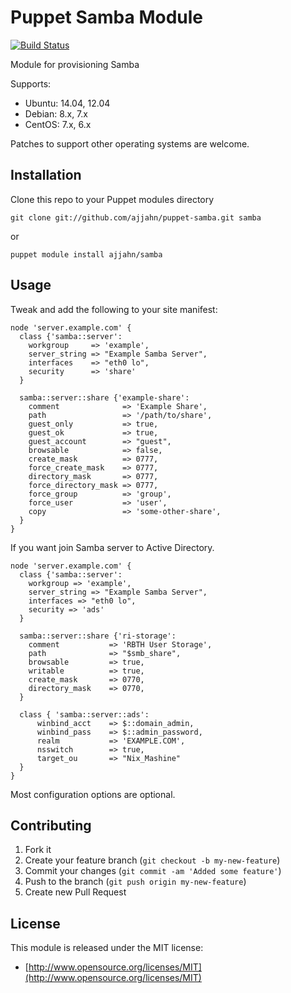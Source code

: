 # Puppet Samba Module

[![Build Status](https://travis-ci.org/lilliputz/puppet-samba.png?branch=fix-global_guest_account)](https://travis-ci.org/lilliputz/puppet-samba)

Module for provisioning Samba

Supports:

* Ubuntu: 14.04, 12.04
* Debian: 8.x, 7.x
* CentOS: 7.x, 6.x

Patches to support other operating systems are welcome.

## Installation

Clone this repo to your Puppet modules directory

    git clone git://github.com/ajjahn/puppet-samba.git samba

or

    puppet module install ajjahn/samba

## Usage

Tweak and add the following to your site manifest:

```puppet
node 'server.example.com' {
  class {'samba::server':
    workgroup     => 'example',
    server_string => "Example Samba Server",
    interfaces    => "eth0 lo",
    security      => 'share'
  }

  samba::server::share {'example-share':
    comment              => 'Example Share',
    path                 => '/path/to/share',
    guest_only           => true,
    guest_ok             => true,
    guest_account        => "guest",
    browsable            => false,
    create_mask          => 0777,
    force_create_mask    => 0777,
    directory_mask       => 0777,
    force_directory_mask => 0777,
    force_group          => 'group',
    force_user           => 'user',
    copy                 => 'some-other-share',
  }
}
```

If you want join Samba server to Active Directory.

```puppet
node 'server.example.com' {
  class {'samba::server':
    workgroup => 'example',
    server_string => "Example Samba Server",
    interfaces => "eth0 lo",
    security => 'ads'
  }

  samba::server::share {'ri-storage':
    comment           => 'RBTH User Storage',
    path              => "$smb_share",
    browsable         => true,
    writable          => true,
    create_mask       => 0770,
    directory_mask    => 0770,
  }

  class { 'samba::server::ads':
      winbind_acct    => $::domain_admin,
      winbind_pass    => $::admin_password,
      realm           => 'EXAMPLE.COM',
      nsswitch        => true,
      target_ou       => "Nix_Mashine"
  }
}
```

Most configuration options are optional.

## Contributing

1. Fork it
2. Create your feature branch (`git checkout -b my-new-feature`)
3. Commit your changes (`git commit -am 'Added some feature'`)
4. Push to the branch (`git push origin my-new-feature`)
5. Create new Pull Request

## License

This module is released under the MIT license:

* [http://www.opensource.org/licenses/MIT](http://www.opensource.org/licenses/MIT)
